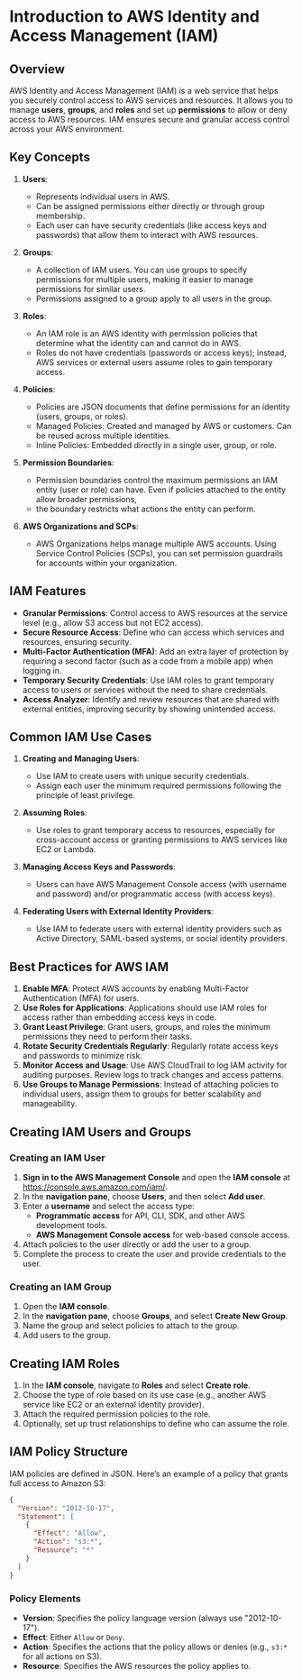 # Introduction to AWS Identity and Access Management (IAM)

## Overview

AWS Identity and Access Management (IAM) is a web service that helps you securely control access to AWS services and resources. 
It allows you to manage **users**, **groups**, and **roles** and set up **permissions** to allow or deny access to AWS resources. 
IAM ensures secure and granular access control across your AWS environment.

## Key Concepts

1. **Users**: 
   - Represents individual users in AWS.
   - Can be assigned permissions either directly or through group membership.
   - Each user can have security credentials (like access keys and passwords) that allow them to interact with AWS resources.

2. **Groups**: 
   - A collection of IAM users. You can use groups to specify permissions for multiple users, making it easier to manage permissions for similar users.
   - Permissions assigned to a group apply to all users in the group.

3. **Roles**: 
   - An IAM role is an AWS identity with permission policies that determine what the identity can and cannot do in AWS. 
   - Roles do not have credentials (passwords or access keys); instead, AWS services or external users assume roles to gain temporary access.
   
4. **Policies**: 
   - Policies are JSON documents that define permissions for an identity (users, groups, or roles).
   - Managed Policies: Created and managed by AWS or customers. Can be reused across multiple identities.
   - Inline Policies: Embedded directly in a single user, group, or role.

5. **Permission Boundaries**:
   - Permission boundaries control the maximum permissions an IAM entity (user or role) can have. Even if policies attached to the entity allow broader permissions,
   - the boundary restricts what actions the entity can perform.

6. **AWS Organizations and SCPs**: 
   - AWS Organizations helps manage multiple AWS accounts. Using Service Control Policies (SCPs), you can set permission guardrails for accounts within your organization.

## IAM Features

- **Granular Permissions**: Control access to AWS resources at the service level (e.g., allow S3 access but not EC2 access).
- **Secure Resource Access**: Define who can access which services and resources, ensuring security.
- **Multi-Factor Authentication (MFA)**: Add an extra layer of protection by requiring a second factor (such as a code from a mobile app) when logging in.
- **Temporary Security Credentials**: Use IAM roles to grant temporary access to users or services without the need to share credentials.
- **Access Analyzer**: Identify and review resources that are shared with external entities, improving security by showing unintended access.

## Common IAM Use Cases

1. **Creating and Managing Users**: 
   - Use IAM to create users with unique security credentials.
   - Assign each user the minimum required permissions following the principle of least privilege.

2. **Assuming Roles**: 
   - Use roles to grant temporary access to resources, especially for cross-account access or granting permissions to AWS services like EC2 or Lambda.

3. **Managing Access Keys and Passwords**: 
   - Users can have AWS Management Console access (with username and password) and/or programmatic access (with access keys).

4. **Federating Users with External Identity Providers**: 
   - Use IAM to federate users with external identity providers such as Active Directory, SAML-based systems, or social identity providers.

## Best Practices for AWS IAM

1. **Enable MFA**: Protect AWS accounts by enabling Multi-Factor Authentication (MFA) for users.
2. **Use Roles for Applications**: Applications should use IAM roles for access rather than embedding access keys in code.
3. **Grant Least Privilege**: Grant users, groups, and roles the minimum permissions they need to perform their tasks.
4. **Rotate Security Credentials Regularly**: Regularly rotate access keys and passwords to minimize risk.
5. **Monitor Access and Usage**: Use AWS CloudTrail to log IAM activity for auditing purposes. Review logs to track changes and access patterns.
6. **Use Groups to Manage Permissions**: Instead of attaching policies to individual users, assign them to groups for better scalability and manageability.

## Creating IAM Users and Groups

### Creating an IAM User

1. **Sign in to the AWS Management Console** and open the **IAM console** at https://console.aws.amazon.com/iam/.
2. In the **navigation pane**, choose **Users**, and then select **Add user**.
3. Enter a **username** and select the access type:
   - **Programmatic access** for API, CLI, SDK, and other AWS development tools.
   - **AWS Management Console access** for web-based console access.
4. Attach policies to the user directly or add the user to a group.
5. Complete the process to create the user and provide credentials to the user.

### Creating an IAM Group

1. Open the **IAM console**.
2. In the **navigation pane**, choose **Groups**, and select **Create New Group**.
3. Name the group and select policies to attach to the group.
4. Add users to the group.

## Creating IAM Roles

1. In the **IAM console**, navigate to **Roles** and select **Create role**.
2. Choose the type of role based on its use case (e.g., another AWS service like EC2 or an external identity provider).
3. Attach the required permission policies to the role.
4. Optionally, set up trust relationships to define who can assume the role.

## IAM Policy Structure

IAM policies are defined in JSON. Here’s an example of a policy that grants full access to Amazon S3:

```json
{
  "Version": "2012-10-17",
  "Statement": [
    {
      "Effect": "Allow",
      "Action": "s3:*",
      "Resource": "*"
    }
  ]
}
```

### Policy Elements

- **Version**: Specifies the policy language version (always use "2012-10-17").
- **Effect**: Either `Allow` or `Deny`.
- **Action**: Specifies the actions that the policy allows or denies (e.g., `s3:*` for all actions on S3).
- **Resource**: Specifies the AWS resources the policy applies to.
